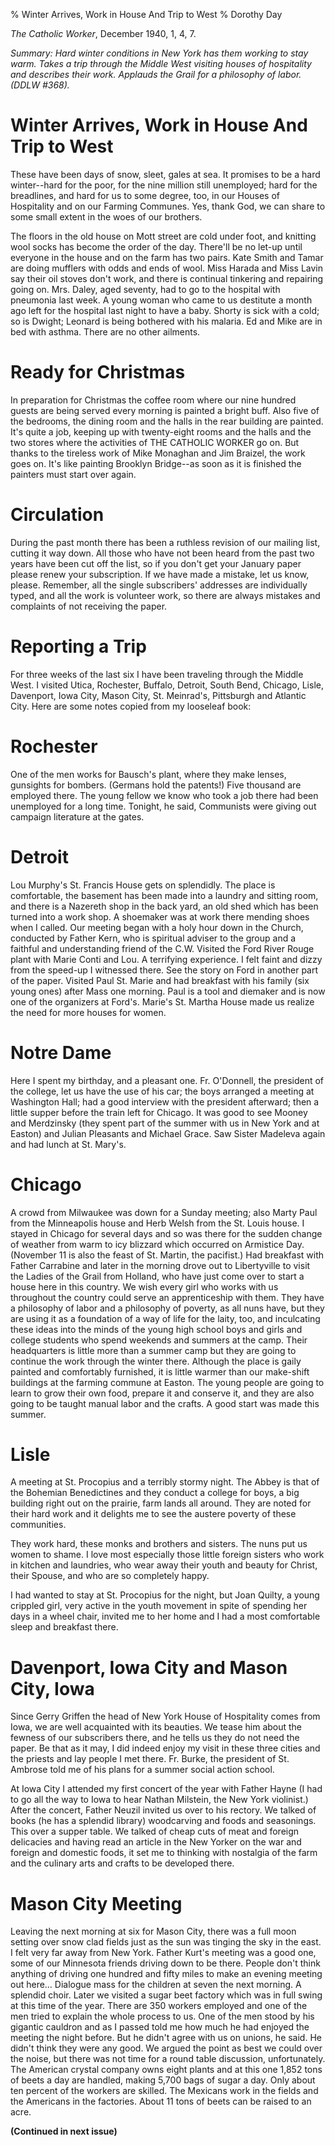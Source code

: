 % Winter Arrives, Work in House And Trip to West
% Dorothy Day

*The Catholic Worker*, December 1940, 1, 4, 7.

*Summary: Hard winter conditions in New York has them working to stay
warm. Takes a trip through the Middle West visiting houses of
hospitality and describes their work. Applauds the Grail for a
philosophy of labor. (DDLW \#368).*

Winter Arrives, Work in House And Trip to West
===

These have been days of snow, sleet, gales at sea. It promises to be a
hard winter--hard for the poor, for the nine million still unemployed;
hard for the breadlines, and hard for us to some degree, too, in our
Houses of Hospitality and on our Farming Communes. Yes, thank God, we
can share to some small extent in the woes of our brothers.

The floors in the old house on Mott street are cold under foot, and
knitting wool socks has become the order of the day. There'll be no
let-up until everyone in the house and on the farm has two pairs. Kate
Smith and Tamar are doing mufflers with odds and ends of wool. Miss
Harada and Miss Lavin say their oil stoves don't work, and there is
continual tinkering and repairing going on. Mrs. Daley, aged seventy,
had to go to the hospital with pneumonia last week. A young woman who
came to us destitute a month ago left for the hospital last night to
have a baby. Shorty is sick with a cold; so is Dwight; Leonard is being
bothered with his malaria. Ed and Mike are in bed with asthma. There are
no other ailments.

Ready for Christmas
===

In preparation for Christmas the coffee room where our nine hundred
guests are being served every morning is painted a bright buff. Also
five of the bedrooms, the dining room and the halls in the rear building
are painted. It's quite a job, keeping up with twenty-eight rooms and
the halls and the two stores where the activities of THE CATHOLIC WORKER
go on. But thanks to the tireless work of Mike Monaghan and Jim Braizel,
the work goes on. It's like painting Brooklyn Bridge--as soon as it is
finished the painters must start over again.

Circulation
====

During the past month there has been a ruthless revision of our mailing
list, cutting it way down. All those who have not been heard from the
past two years have been cut off the list, so if you don't get your
January paper please renew your subscription. If we have made a mistake,
let us know, please. Remember, all the single subscribers' addresses are
individually typed, and all the work is volunteer work, so there are
always mistakes and complaints of not receiving the paper.

Reporting a Trip
====

For three weeks of the last six I have been traveling through the Middle
West. I visited Utica, Rochester, Buffalo, Detroit, South Bend, Chicago,
Lisle, Davenport, Iowa City, Mason City, St. Meinrad's, Pittsburgh and
Atlantic City. Here are some notes copied from my looseleaf book:

Rochester
====

One of the men works for Bausch's plant, where they make lenses,
gunsights for bombers. (Germans hold the patents!) Five thousand are
employed there. The young fellow we know who took a job there had been
unemployed for a long time. Tonight, he said, Communists were giving out
campaign literature at the gates.

Detroit
===

Lou Murphy's St. Francis House gets on splendidly. The place is
comfortable, the basement has been made into a laundry and sitting room,
and there is a Nazereth shop in the back yard, an old shed which has
been turned into a work shop. A shoemaker was at work there mending
shoes when I called. Our meeting began with a holy hour down in the
Church, conducted by Father Kern, who is spiritual adviser to the group
and a faithful and understanding friend of the C.W. Visited the Ford
River Rouge plant with Marie Conti and Lou. A terrifying experience. I
felt faint and dizzy from the speed-up I witnessed there. See the story
on Ford in another part of the paper. Visited Paul St. Marie and had
breakfast with his family (six young ones) after Mass one morning. Paul
is a tool and diemaker and is now one of the organizers at Ford's.
Marie's St. Martha House made us realize the need for more houses for
women.

Notre Dame
===

Here I spent my birthday, and a pleasant one. Fr. O'Donnell, the
president of the college, let us have the use of his car; the boys
arranged a meeting at Washington Hall; had a good interview with the
president afterward; then a little supper before the train left for
Chicago. It was good to see Mooney and Merdzinsky (they spent part of
the summer with us in New York and at Easton) and Julian Pleasants and
Michael Grace. Saw Sister Madeleva again and had lunch at St. Mary's.

Chicago
===

A crowd from Milwaukee was down for a Sunday meeting; also Marty Paul
from the Minneapolis house and Herb Welsh from the St. Louis house. I
stayed in Chicago for several days and so was there for the sudden
change of weather from warm to icy blizzard which occurred on Armistice
Day. (November 11 is also the feast of St. Martin, the pacifist.) Had
breakfast with Father Carrabine and later in the morning drove out to
Libertyville to visit the Ladies of the Grail from Holland, who have
just come over to start a house here in this country. We wish every girl
who works with us throughout the country could serve an apprenticeship
with them. They have a philosophy of labor and a philosophy of poverty,
as all nuns have, but they are using it as a foundation of a way of life
for the laity, too, and inculcating these ideas into the minds of the
young high school boys and girls and college students who spend weekends
and summers at the camp. Their headquarters is little more than a summer
camp but they are going to continue the work through the winter there.
Although the place is gaily painted and comfortably furnished, it is
little warmer than our make-shift buildings at the farming commune at
Easton. The young people are going to learn to grow their own food,
prepare it and conserve it, and they are also going to be taught manual
labor and the crafts. A good start was made this summer.

Lisle
===

A meeting at St. Procopius and a terribly stormy night. The Abbey is
that of the Bohemian Benedictines and they conduct a college for boys, a
big building right out on the prairie, farm lands all around. They are
noted for their hard work and it delights me to see the austere poverty
of these communities.

They work hard, these monks and brothers and sisters. The nuns put us
women to shame. I love most especially those little foreign sisters who
work in kitchen and laundries, who wear away their youth and beauty for
Christ, their Spouse, and who are so completely happy.

I had wanted to stay at St. Procopius for the night, but Joan Quilty, a
young crippled girl, very active in the youth movement in spite of
spending her days in a wheel chair, invited me to her home and I had a
most comfortable sleep and breakfast there.

Davenport, Iowa City and Mason City, Iowa
===

Since Gerry Griffen the head of New York House of Hospitality comes from
Iowa, we are well acquainted with its beauties. We tease him about the
fewness of our subscribers there, and he tells us they do not need the
paper. Be that as it may, I did indeed enjoy my visit in these three
cities and the priests and lay people I met there. Fr. Burke, the
president of St. Ambrose told me of his plans for a summer social action
school.

At Iowa City I attended my first concert of the year with Father Hayne
(I had to go all the way to Iowa to hear Nathan Milstein, the New York
violinist.) After the concert, Father Neuzil invited us over to his
rectory. We talked of books (he has a splendid library) woodcarving and
foods and seasonings. This over a supper table. We talked of cheap cuts
of meat and foreign delicacies and having read an article in the New
Yorker on the war and foreign and domestic foods, it set me to thinking
with nostalgia of the farm and the culinary arts and crafts to be
developed there.

Mason City Meeting
===

Leaving the next morning at six for Mason City, there was a full moon
setting over snow clad fields just as the sun was tinging the sky in the
east. I felt very far away from New York. Father Kurt's meeting was a
good one, some of our Minnesota friends driving down to be there. People
don't think anything of driving one hundred and fifty miles to make an
evening meeting out here… Dialogue mass for the children at seven the
next morning. A splendid choir. Later we visited a sugar beet factory
which was in full swing at this time of the year. There are 350 workers
employed and one of the men tried to explain the whole process to us.
One of the men stood by his gigantic cauldron and as I passed told me
how much he had enjoyed the meeting the night before. But he didn't
agree with us on unions, he said. He didn't think they were any good. We
argued the point as best we could over the noise, but there was not time
for a round table discussion, unfortunately. The American crystal
company owns eight plants and at this one 1,852 tons of beets a day are
handled, making 5,700 bags of sugar a day. Only about ten percent of the
workers are skilled. The Mexicans work in the fields and the Americans
in the factories. About 11 tons of beets can be raised to an acre.

__(Continued in next issue)__

